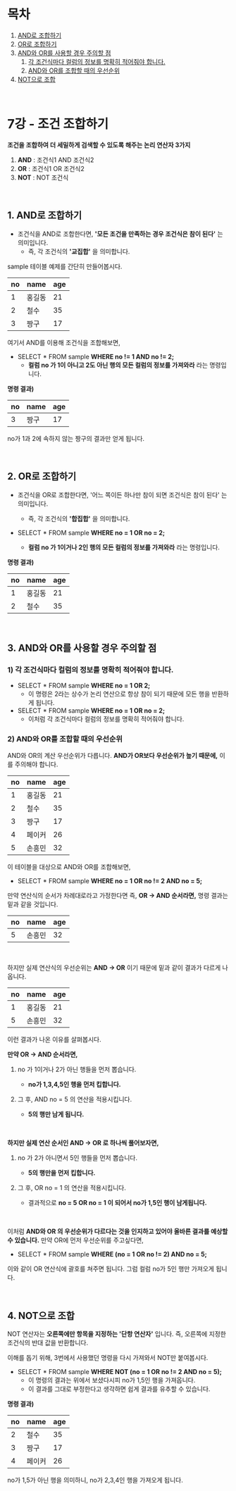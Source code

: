 # 목차

1. [AND로 조합하기](#1-and로-조합하기) <br/>
2. [OR로 조합하기](#2-or로-조합하기) <br/>
3. [AND와 OR를 사용할 경우 주의할 점](#3-and와-or를-사용할-경우-주의할-점) <br/>
   1. [각 조건식마다 컬럼의 정보를 명확히 적어줘야 합니다.](#1-각-조건식마다-컬럼의-정보를-명확히-적어줘야-합니다) <br/>
   2. [AND와 OR를 조합할 때의 우선순위](#2-and와-or를-조합할-때의-우선순위) <br/>
4. [NOT으로 조합](#4-not으로-조합) <br/>

<br/>

# 7강 - 조건 조합하기

**조건을 조합하여 더 세밀하게 검색할 수 있도록 해주는 논리 연산자 3가지**

1. **AND** : 조건식1 AND 조건식2
2. **OR** : 조건식1 OR 조건식2
3. **NOT** : NOT 조건식

<br/>

## 1. AND로 조합하기

- 조건식을 AND로 조합한다면, **'모든 조건을 만족하는 경우 조건식은 참이 된다'** 는 의미입니다.
  - 즉, 각 조건식의 **'교집합'** 을 의미합니다.<br/>

sample 테이블 예제를 간단히 만들어봅시다.

| no   | name   | age  |
| ---- | ------ | ---- |
| 1    | 홍길동 | 21   |
| 2    | 철수   | 35   |
| 3    | 짱구   | 17   |

여기서 AND를 이용해 조건식을 조합해보면,

- SELECT * FROM sample **WHERE no != 1 AND no != 2;**
  - **컬럼 no 가 1이 아니고 2도 아닌 행의 모든 컬럼의 정보를 가져와라** 라는 명령입니다.

**명령 결과)**

| no   | name | age  |
| ---- | ---- | ---- |
| 3    | 짱구 | 17   |

no가 1과 2에 속하지 않는 짱구의 결과만 얻게 됩니다.

<br/>

## 2. OR로 조합하기

- 조건식을 OR로 조합한다면, '어느 쪽이든 하나만 참이 되면 조건식은 참이 된다' 는 의미입니다.
  - 즉, 각 조건식의 **'합집합'** 을 의미합니다.

- SELECT * FROM sample **WHERE no = 1 OR no = 2;**
  - **컬럼 no 가 1이거나 2인 행의 모든 컬럼의 정보를 가져와라** 라는 명령입니다.

**명령 결과)**

| no   | name   | age  |
| ---- | ------ | ---- |
| 1    | 홍길동 | 21   |
| 2    | 철수   | 35   |

<br/>

## 3. AND와 OR를 사용할 경우 주의할 점

### 1) 각 조건식마다 컬럼의 정보를 명확히 적어줘야 합니다.

- SELECT * FROM sample **WHERE no = 1 OR 2;**
  - 이 명령은 2라는 상수가 논리 연산으로 항상 참이 되기 때문에 모든 행을 반환하게 됩니다.
- SELECT * FROM sample **WHERE no = 1 OR no = 2;**
  - 이처럼 각 조건식마다 컬럼의 정보를 명확히 적어줘야 합니다.<br/>

### 2) AND와 OR를 조합할 때의 우선순위

AND와 OR의 계산 우선순위가 다릅니다. **AND가 OR보다 우선순위가 높기 때문에,** 이를 주의해야 합니다.

| no   | name   | age  |
| ---- | ------ | ---- |
| 1    | 홍길동 | 21   |
| 2    | 철수   | 35   |
| 3    | 짱구   | 17   |
| 4    | 페이커 | 26   |
| 5    | 손흥민 | 32   |

이 테이블을 대상으로 AND와 OR를 조합해보면,

- SELECT * FROM sample **WHERE no = 1 OR no != 2 AND no = 5;**

만약 연산식의 순서가 차례대로라고 가정한다면 즉, **OR -> AND 순서라면,** 명령 결과는 밑과 같을 것입니다.

| no   | name   | age  |
| ---- | ------ | ---- |
| 5    | 손흥민 | 32   |

<br/>

하지만 실제 연산식의 우선순위는 **AND -> OR** 이기 때문에 밑과 같이 결과가 다르게 나옵니다.

| no   | name   | age  |
| ---- | ------ | ---- |
| 1    | 홍길동 | 21   |
| 5    | 손흥민 | 32   |

이런 결과가 나온 이유를 살펴봅시다.

**만약 OR -> AND 순서라면,**

1. no 가 1이거나 2가 아닌 행들을 먼저 뽑습니다.

   - **no가 1,3,4,5인 행을 먼저 킵합니다.**

2. 그 후, AND no = 5 의 연산을 적용시킵니다.

   - **5의 행만 남게 됩니다.**

     <br/>

**하지만 실제 연산 순서인 AND -> OR 로 하나씩 풀어보자면,**

1. no 가 2가 아니면서 5인 행들을 먼저 뽑습니다.

   - **5의 행만을 먼저 킵합니다.**

2. 그 후, OR no = 1 의 연산을 적용시킵니다.

   - 결과적으로 **no = 5 OR no = 1 이 되어서 no가 1,5인 행이 남게됩니다.**

     <br/>

이처럼 **AND와 OR 의 우선순위가 다르다는 것을 인지하고 있어야 올바른 결과를 예상할 수 있습니다.** 만약 OR에 먼저 우선순위를 주고싶다면, 

- SELECT * FROM sample **WHERE (no = 1 OR no != 2) AND no = 5;**

이와 같이 OR 연산식에 괄호를 쳐주면 됩니다. 그럼 컬럼 no가 5인 행만 가져오게 됩니다.

<br/>

## 4. NOT으로 조합

NOT 연산자는 **오른쪽에만 항목을 지정하는 '단항 연산자'** 입니다. 즉, 오른쪽에 지정한 조건식의 반대 값을 반환합니다.

이해를 돕기 위해, 3번에서 사용했던 명령을 다시 가져와서 NOT만 붙여봅시다.

- SELECT * FROM sample **WHERE NOT (no = 1 OR no != 2 AND no = 5);**
  - 이 명령의 결과는 위에서 보셨다시피  no가 1,5인 행을 가져옵니다.
  - 이 결과를 그대로 부정한다고 생각하면 쉽게 결과를 유추할 수 있습니다.

**명령 결과)**

| no   | name   | age  |
| ---- | ------ | ---- |
| 2    | 철수   | 35   |
| 3    | 짱구   | 17   |
| 4    | 페이커 | 26   |

no가 1,5가 아닌 행을 의미하니, no가 2,3,4인 행을 가져오게 됩니다.
